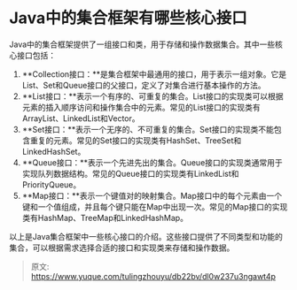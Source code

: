 # Java中的集合框架有哪些核心接口

Java中的集合框架提供了一组接口和类，用于存储和操作数据集合。其中一些核心接口包括：

1. **Collection接口：**是集合框架中最通用的接口，用于表示一组对象。它是List、Set和Queue接口的父接口，定义了对集合进行基本操作的方法。
2. **List接口：**表示一个有序的、可重复的集合。List接口的实现类可以根据元素的插入顺序访问和操作集合中的元素。常见的List接口的实现类有ArrayList、LinkedList和Vector。
3. **Set接口：**表示一个无序的、不可重复的集合。Set接口的实现类不能包含重复的元素。常见的Set接口的实现类有HashSet、TreeSet和LinkedHashSet。
4. **Queue接口：**表示一个先进先出的集合。Queue接口的实现类通常用于实现队列数据结构。常见的Queue接口的实现类有LinkedList和PriorityQueue。
5. **Map接口：**表示一个键值对的映射集合。Map接口中的每个元素由一个键和一个值组成，并且每个键只能在Map中出现一次。常见的Map接口的实现类有HashMap、TreeMap和LinkedHashMap。

以上是Java集合框架中一些核心接口的介绍。这些接口提供了不同类型和功能的集合，可以根据需求选择合适的接口和实现类来存储和操作数据。


> 原文: <https://www.yuque.com/tulingzhouyu/db22bv/dl0w237u3ngawt4p>